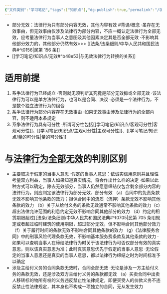 ```yaml
---
{"文件类别":"学习笔记","tags":["知识点"],"dg-publish":true,"permalink":"/学习笔记/知识点/法律行为部分无效/","dgPassFrontmatter":true}
---
```


- 部分无效：法律行为只有部分内容无效，其他内容有效 #背诵/概念 
·虽存在无效事由，但无效事由仅涉及法律行为部分内容，不应一概认定法律行为全部无效，应考量法律行为当事人之意图及其他因素决定其是否全部无效
·不影响其他部分效力的，其他部分仍然有效>>> [[法条/法条细则/中华人民共和国民法典#^t0156\|民第 156 条]]
- [[学习笔记/知识点/无效#^b48e53\|与无效法律行为转换的关系]]
# 适用前提
1. 系争法律行为已经成立
·否则就无须判断其究竟是部分无效抑或全部无效
·该法律行为可以是单方法律行为，也可以是合同、决议
·必须是一个法律行为，不是数个独立法律行为的组合
2. 系争法律行为部分内容存在无效事由
·如果无效事由涉及法律行为的全部内容，则不适用本条规定
3. 系争法律行为具有可分性
·所谓可分性包括[[学习笔记/知识点/客观可分性\|客观可分性]]、[[学习笔记/知识点/主观可分性\|主观可分性]]、[[学习笔记/知识点/量的可分性\|量的可分性]]

# 与[法律行为全部无效](法律行为全部无效.md)的判别区别
- 主要取决于假定的当事人意思
·假定的当事⼈意思：依诚实信用原则并且理性考量双方利益，当事人如果知道真实情况，将会作出什么样的决定
·如果以此种方式可以确定，除去无效部分，当事人仍然愿意缔结仅包含剩余部分内容的法律行为，则应判定该法律行为部分无效、部分有效
（a）合同中的免责条款无效不影响其他条款的效力；担保合同中的流质（流押）条款无效不影响其他条款的效力
（b）关于从给付义务的条款无效通常不影响其他条款的效力（c）超出法律允许范围的利息约定无效不影响合同其他部分的效力
（d）约定的租赁期限超过[[法条/法条细则/中华人民共和国民法典#^t0705\|民第 705 条Ⅰ]]规定或者超过临时建筑的使用期限，超过部分无效，但不影响合同其他部分效力
（f）关于履行时间的条款无效不影响合同其他条款的效力
（g）《法律服务合同》中的刑事风险代理条款无效，不影响基本服务费条款及其他条款的效力
·如果可以查明当事人在缔结法律行为时关于该法律行为可否仅部分有效的真实意思，则以该真实意思为准；此时真实意思优先于假定的当事人意思
·无论假定的当事人意思还是真实的当事人意思，都以法律行为缔结之时为时间标准予以确定
- 涉及主给付义务的合同条款无效时，合同全部无效
·无论是涉及一方主给付义务的条款无效，还是涉及双方主给付义务的条款都无效
（a）买卖合同中出卖人移转标的物所有权的义务违反禁止性法律规定，即便买受人的价款义务不违反禁止性法律规定，其本身也不构成一项独立的合同，无从发生效力
